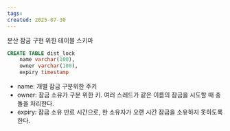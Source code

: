 ```yaml
---
tags: 
created: 2025-07-30
---
```

분산 잠금 구현 위한 테이블 스키마
```sql
CREATE TABLE dist_lock
	name varchar(100),
	owner varchar(100),
	expiry timestamp
```
- name: 개별 잠금 구분위한 주키
- owner: 잠금 소유가 구분 위한 키. 여러 스레드가 같은 이름의 잠금을 시도할 때 충돌을 처리한다.
- expiry: 잠금 소유 만료 시간으로, 한 소유자가 오랜 시간 잠금을 소유하지 못하도록 한다.